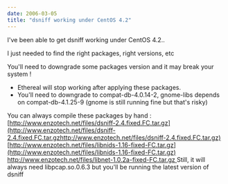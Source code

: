 ```yaml
---
date: 2006-03-05
title: "dsniff working under CentOS 4.2"
---
```


I've been able to get dsniff working under CentOS 4.2..

I just needed to find the right packages, right versions, etc

You'll need to downgrade some packages version and it may break your system !
- Ethereal will stop working after applying these packages.
- You'll need to downgrade to compat-db-4.0.14-2, gnome-libs depends on compat-db-4.1.25-9 (gnome is still running fine but that's risky)

You can always compile these packages by hand :
[http://www.enzotech.net/files/dsniff-2.4.fixed.FC.tar.gz](http://www.enzotech.net/files/dsniff-2.4.fixed.FC.tar.gzhttp://www.enzotech.net/files/dsniff-2.4.fixed.FC.tar.gz)
[http://www.enzotech.net/files/libnids-1.16-fixed-FC.tar.gz](http://www.enzotech.net/files/libnids-1.16-fixed-FC.tar.gz)
[http://www.enzotech.net/files/libnet-1.0.2a-fixed-FC.tar.gz
](http://www.enzotech.net/files/libnet-1.0.2a-fixed-FC.tar.gz)
Still, it will always need libpcap.so.0.6.3 but you'll be running the latest version of dsniff
